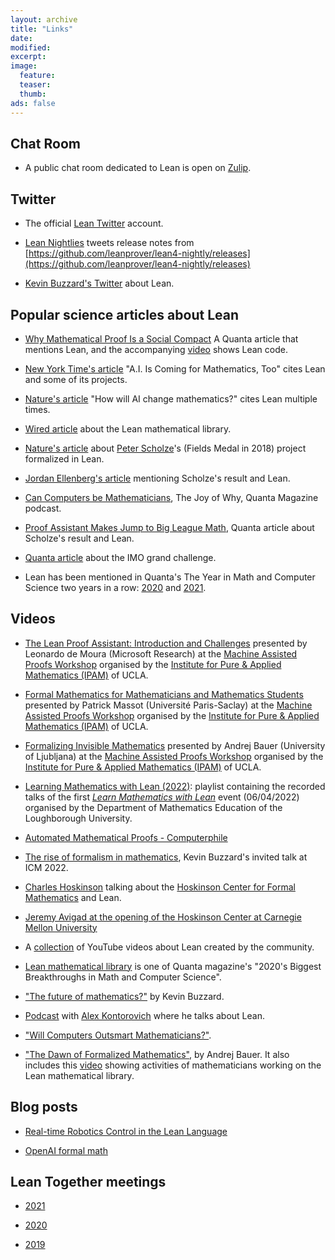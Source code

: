 ```yaml
---
layout: archive
title: "Links"
date:
modified:
excerpt:
image:
  feature:
  teaser:
  thumb:
ads: false
---
```


## Chat Room

- A public chat room dedicated to Lean is open on [Zulip](https://leanprover.zulipchat.com/).

## Twitter

- The official [Lean Twitter](https://twitter.com/leanprover) account.

- [Lean Nightlies](https://twitter.com/lean4_nightly) tweets release notes from [https://github.com/leanprover/lean4-nightly/releases](https://github.com/leanprover/lean4-nightly/releases)

- [Kevin Buzzard's Twitter](https://twitter.com/XenaProject) about Lean.

## Popular science articles about Lean

- [Why Mathematical Proof Is a Social Compact](https://www.quantamagazine.org/why-mathematical-proof-is-a-social-compact-20230831/) A Quanta article that mentions Lean, and the accompanying [video](https://www.youtube.com/watch?v=3l1RMiGeTfU) shows Lean code.

- [New York Time's article](https://www.nytimes.com/2023/07/02/science/ai-mathematics-machine-learning.html) "A.I. Is Coming for Mathematics, Too" cites Lean and some of its projects.

- [Nature's article](https://www.nature.com/articles/d41586-023-00487-2) "How will AI change mathematics?" cites Lean multiple times.

- [Wired article](https://www.wired.com/story/the-effort-to-build-the-mathematical-library-of-the-future/) about the Lean mathematical library.

- [Nature's article](https://www.nature.com/articles/d41586-021-01627-2) about [Peter Scholze](https://en.wikipedia.org/wiki/Peter_Scholze)'s (Fields Medal in 2018) project formalized in Lean.

- [Jordan Ellenberg's article](https://bigthink.com/technology-innovation/artificial-intelligence-replace-mathematicians) mentioning Scholze's result and Lean.

- [Can Computers be Mathematicians](https://www.quantamagazine.org/can-computers-be-mathematicians-20220629/), The Joy of Why, Quanta Magazine podcast.

- [Proof Assistant Makes Jump to Big League Math](https://www.quantamagazine.org/lean-computer-program-confirms-peter-scholze-proof-20210728/), Quanta article about Scholze's result and Lean.

- [Quanta article](https://www.quantamagazine.org/at-the-international-mathematical-olympiad-artificial-intelligence-prepares-to-go-for-the-gold-20200921/) about the IMO grand challenge.

- Lean has been mentioned in Quanta's The Year in Math and Computer Science two years in a row: [2020](https://www.quantamagazine.org/the-year-in-math-and-computer-science-20201223/) and [2021](https://www.quantamagazine.org/the-year-in-math-and-computer-science-20211223/).

## Videos

- [The Lean Proof Assistant: Introduction and Challenges](https://youtu.be/BY78oZYMGCk) presented by Leonardo de Moura (Microsoft Research) at the [Machine Assisted Proofs Workshop](http://www.ipam.ucla.edu/programs/workshops/machine-assisted-proofs/) organised by the [Institute for Pure & Applied Mathematics (IPAM)](http://www.ipam.ucla.edu/) of UCLA.

- [Formal Mathematics for Mathematicians and Mathematics Students](https://youtu.be/tp_h3vzkObo) presented by Patrick Massot (Université Paris-Saclay) at the [Machine Assisted Proofs Workshop](http://www.ipam.ucla.edu/programs/workshops/machine-assisted-proofs/) organised by the [Institute for Pure & Applied Mathematics (IPAM)](http://www.ipam.ucla.edu/) of UCLA.

- [Formalizing Invisible Mathematics](https://youtu.be/tp_h3vzkObo) presented by Andrej Bauer (University of Ljubljana) at the [Machine Assisted Proofs Workshop](http://www.ipam.ucla.edu/programs/workshops/machine-assisted-proofs/) organised by the [Institute for Pure & Applied Mathematics (IPAM)](http://www.ipam.ucla.edu/) of UCLA.

- [Learning Mathematics with Lean (2022)](https://youtube.com/playlist?list=PLgBHexwnIcduLcwinFhr8mHMk9WttUs4O): playlist containing the recorded talks of the first [*Learn Mathematics with Lean*](https://www.lboro.ac.uk/departments/maths-education/events/2022/learningmathematicswithlean/) event (06/04/2022) organised by the Department of Mathematics Education of the Loughborough University.

- [Automated Mathematical Proofs - Computerphile](https://www.youtube.com/watch?v=prYaTrZUces)

- [The rise of formalism in mathematics](https://www.youtube.com/watch?v=SEID4XYFN7o), Kevin Buzzard's invited talk at ICM 2022.

- [Charles Hoskinson](https://en.wikipedia.org/wiki/Charles_Hoskinson) talking about the [Hoskinson Center for Formal Mathematics](https://youtu.be/3snIzhjqsk0?t=501) and Lean.

- [Jeremy Avigad at the opening of the Hoskinson Center at Carnegie Mellon University](https://www.youtube.com/watch?v=tbz6cdnFyPc)

- A [collection](https://www.youtube.com/channel/UCWe5B7Ikr0AI9727doEUxPg/videos) of YouTube videos about Lean created by the community.

- [Lean mathematical library](https://youtu.be/HL7DEkXV_60?t=295) is one of Quanta magazine's "2020's Biggest Breakthroughs in Math and Computer Science".

- ["The future of mathematics?"](https://www.youtube.com/watch?v=Dp-mQ3HxgDE&t) by Kevin Buzzard.

- [Podcast](https://www.youtube.com/watch?v=C-i4q-Xlnis&t=3213s) with [Alex Kontorovich](https://sites.math.rutgers.edu/~alexk/) where he talks about Lean.

- ["Will Computers Outsmart Mathematicians?"](https://www.youtube.com/watch?v=q7YqQ96Go8k&t).

- ["The Dawn of Formalized Mathematics"](https://vimeo.com/567049015), by Andrej Bauer. It also includes this [video](https://vimeo.com/566990363) showing activities of mathematicians working on the Lean mathematical library.

## Blog posts

- [Real-time Robotics Control in the Lean Language](https://galois.com/blog/2021/03/real-time-robotics-control-in-the-lean-language/)

- [OpenAI formal math](https://openai.com/blog/formal-math/)

## Lean Together meetings

- [2021](https://leanprover-community.github.io/lt2021/)

- [2020](https://www.andrew.cmu.edu/user/avigad/meetings/fomm2020/)

- [2019](https://lean-forward.github.io/lean-together/2019/)
